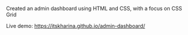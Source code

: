 Created an admin dashboard using HTML and CSS, with a focus on CSS Grid

Live demo: https://itskharina.github.io/admin-dashboard/
